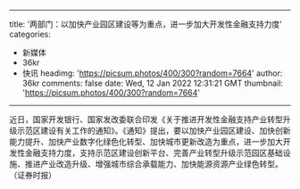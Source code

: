 
---
title: '两部门：以加快产业园区建设等为重点，进一步加大开发性金融支持力度'
categories: 
 - 新媒体
 - 36kr
 - 快讯
headimg: 'https://picsum.photos/400/300?random=7664'
author: 36kr
comments: false
date: Wed, 12 Jan 2022 12:31:21 GMT
thumbnail: 'https://picsum.photos/400/300?random=7664'
---

<div>   
近日，国家开发银行、国家发改委联合印发《关于推进开发性金融支持产业转型升级示范区建设有关工作的通知》。《通知》提出，要以加快产业园区建设、加快创新能力提升、加快产业数字化绿色化转型、加快城市更新改造为重点，进一步加大开发性金融支持力度，支持示范区建设创新平台、完善产业转型升级示范园区基础设施、推进产业改造升级、增强城市综合承载能力、加快能源资源产业绿色转型。（证券时报）  
</div>
            